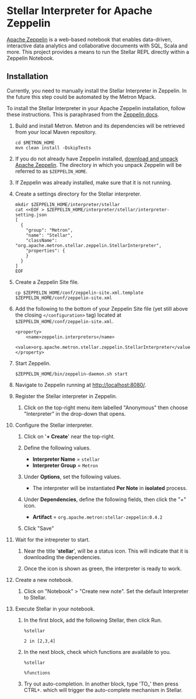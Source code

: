 # Stellar Interpreter for Apache Zeppelin

[Apache Zeppelin](https://zeppelin.apache.org/) is a web-based notebook that enables data-driven, interactive data analytics and collaborative documents with SQL, Scala and more.  This project provides a means to run the Stellar REPL directly within a Zeppelin Notebook.

## Installation

Currently, you need to manually install the Stellar Interpreter in Zeppelin. In the future this step could be automated by the Metron Mpack.

To install the Stellar Interpreter in your Apache Zeppelin installation, follow these instructions.  This is paraphrased from the [Zeppelin docs](https://zeppelin.apache.org/docs/latest/development/writingzeppelininterpreter.html#install-your-interpreter-binary).

1. Build and install Metron. Metron and its dependencies will be retrieved from your local Maven repository.

    ```
    cd $METRON_HOME
    mvn clean install -DskipTests
    ```

1. If you do not already have Zeppelin installed, [download and unpack Apache Zeppelin](https://zeppelin.apache.org/download.html).  The directory in which you unpack Zeppelin will be referred to as `$ZEPPELIN_HOME`.

1. If Zeppelin was already installed, make sure that it is not running.

1. Create a settings directory for the Stellar interpreter.

    ```
    mkdir $ZEPPELIN_HOME/interpreter/stellar
    cat <<EOF > $ZEPPELIN_HOME/interpreter/stellar/interpreter-setting.json
    [
      {
        "group": "Metron",
        "name": "Stellar",
        "className": "org.apache.metron.stellar.zeppelin.StellarInterpreter",
        "properties": {
        }
      }
    ]
    EOF
    ```

1. Create a Zeppelin Site file.

    ```
    cp $ZEPPELIN_HOME/conf/zeppelin-site.xml.template $ZEPPELIN_HOME/conf/zeppelin-site.xml
    ```

1. Add the following to the bottom of your Zeppelin Site file (yet still above the closing `</configuration>` tag) located at `$ZEPPELIN_HOME/conf/zeppelin-site.xml`.

    ```
    <property>
        <name>zeppelin.interpreters</name>
        <value>org.apache.metron.stellar.zeppelin.StellarInterpreter</value>
    </property>
    ```

1. Start Zeppelin.  

    ```
    $ZEPPELIN_HOME/bin/zeppelin-daemon.sh start
    ```

1. Navigate to Zeppelin running at [http://localhost:8080/](http://localhost:8080/).

1. Register the Stellar interpreter in Zeppelin.

    1. Click on the top-right menu item labelled "Anonymous" then choose "Interpreter" in the drop-down that opens.    

1. Configure the Stellar interpreter.

    1. Click on '**+ Create**' near the top-right.

    1. Define the following values.
        * **Interpreter Name** = `stellar`
        * **Interpreter Group** = `Metron`

    1. Under **Options**, set the following values.
        * The interpreter will be instantiated **Per Note**  in **isolated** process.

    1. Under **Dependencies**, define the following fields, then click the "+" icon.
        * **Artifact** = `org.apache.metron:stellar-zeppelin:0.4.2`

    1. Click "Save"

1. Wait for the intrepreter to start.

    1. Near the title '**stellar**', will be a status icon.  This will indicate that it is downloading the dependencies.  

    1. Once the icon is shown as green, the interpreter is ready to work.

1. Create a new notebook.  

    1. Click on "Notebook" > "Create new note".  Set the default Interpreter to Stellar.

1. Execute Stellar in your notebook.

    1. In the first block, add the following Stellar, then click Run.

        ```
        %stellar

        2 in [2,3,4]
        ```
    1. In the next block, check which functions are available to you.

        ```
        %stellar

        %functions
        ```

    1. Try out auto-completion.  In another block, type 'TO_' then press CTRL+. which will trigger the auto-complete mechanism in Stellar.
